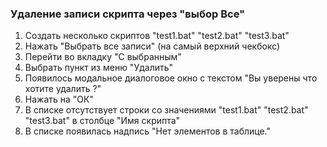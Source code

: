 ### Удаление записи скрипта через "выбор Все"

1. Создать несколько скриптов "test1.bat" "test2.bat" "test3.bat"
1. Нажать "Выбрать все записи" (на самый верхний чекбокс)
1. Перейти во вкладку "С выбранным"
1. Выбрать пункт из меню "Удалить"
1. Появилось модальное диалоговое окно с текстом "Вы уверены что хотите удалить ?"
1. Нажать на "ОК"
1. В списке отсутствует строки со значениями "test1.bat" "test2.bat" "test3.bat" в столбце "Имя скрипта"
1. В списке появилась надпись "Нет элементов в таблице."
